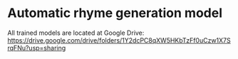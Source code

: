 # Automatic rhyme generation model
All trained models are located at Google Drive: 
https://drive.google.com/drive/folders/1Y2dcPC8qXW5HKbTzFf0uCzw1X7SrqFNu?usp=sharing
